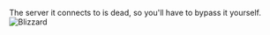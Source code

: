 The server it connects to is dead, so you'll have to bypass it yourself.  
![Blizzard](https://github.com/user-attachments/assets/eeb53774-48f1-4aab-80c7-1a2c5e03cdb1)
